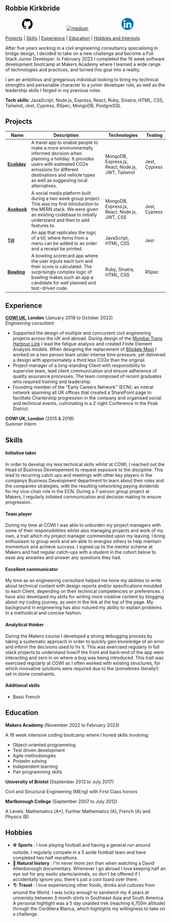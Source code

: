 ## Robbie Kirkbride

<a href="https://github.com/rkirkbride13">
<img src="github.png" alt="github" hspace="50" height="38" width="38"></a> <a href="https://medium.com/@robbie_kirkbride">
<img src="https://cdn1.iconfinder.com/data/icons/social-media-circle-7/512/Circled_Medium_svg5-512.png" alt="medium" hspace="50" height="38" width="38"></a> <a href="https://www.linkedin.com/in/robbie-kirkbride-80103a145/">
<img src="linkedin.png" alt="linkedin" hspace="50" height="38" width="38"></a>

[Projects](#Projects) | [Skills](#Skills) | [Experience](#Experience) | [Education](#Education) | [Hobbies and Interests](#Hobbies) 

After five years working in a civil engineering consultancy specialising in bridge design, I decided to take on a new challenge and become a Full Stack Junior Developer. In February 2023 I completed the 16 week software development bootcamp at Makers Academy where I learned a wide range of technologies and practices, and turned this goal into a reality.

I am an ambitious and gregarious individual looking to bring my technical strengths and personable character to a junior developer role, as well as the leadership skills I forged in my previous roles.

**Tech skills**: JavaScript, Node.js, Express, React, Ruby, Sinatra, HTML, CSS, Tailwind, Jest, Cypress, RSpec, MongoDB, PostgreSQL

## Projects

| Name               | Description                                 | Technologies      | Testing
| -------------------| --------------------------------------------| ----------------- |----------
| **[Ecoliday](https://github.com/rkirkbride13/Ecoliday)**  | A travel app to enable people to make a more environmentally informed decision when planning a holiday. It provides users with estimated CO2e emissions for different destinations and vehicle types as well as suggesting local alternatives.                           | MongoDB, Express.js, React, Node.js, JWT, Tailwind | Jest, Cypress
| **[Acebook](https://github.com/rkirkbride13/acebook-mern)**      | A social media platform built during a two week group project. This was my first introduction to the MERN stack. We were given an existing codebase to initially understand and then to add features to.                               | MongoDB, Express.js, React, Node.js, JWT, CSS | Jest, Cypress              |
| **[Till](https://github.com/rkirkbride13/tech-tests/tree/main/till)**        | An app that replicates the logic of a till, where items from a menu can be added to an order and a receipt be printed.                                  | JavaScript, HTML, CSS | Jest
| **[Bowling](https://github.com/rkirkbride13/bowling-challenge-ruby)**        | A bowling scorecard app where the user inputs each turn and their score is calculated. The surprisingly complex logic of bowling makes such an app a candidate for well planned and test-driven code.                                    | Ruby, Sinatra, HTML, CSS | RSpec


## Experience

**[COWI UK](https://www.cowi.com/), London** (January 2018 to October 2022)  
*Engineering consultant*

- Supported the design of multiple and concurrent civil engineering projects across the UK and abroad. During design of the [Mumbai Trans Harbour Link](https://en.wikipedia.org/wiki/Mumbai_Trans_Harbour_Link) I lead the fatigue analysis and created Finite Element Analysis models. When designing the replacement of [Bilsdale Mast](https://www.bilsdalemast.co.uk/) I worked on a two person team under intense time pressure, yet delivered a design with approximately a third less CO2e than the original.
- Project manager of a long-standing Client with responsibility to supervise team, lead client communication and ensure adherence of quality assurance processes. The team composed of recent graduates who required training and leadership.
- Founding member of the "Early Careers Network" (ECN); an interal network spanning all UK offices that created a SharePoint page to facilitate Chartership progression in the company and organised social and technical events, culminating in a 2 night Conference in the Peak District.

**COWI UK, London** (2015 & 2016)  
*Summer Intern*

## Skills

#### Initiative taker
In order to develop my less technical skills whilst at COWI, I reached out the Head of Business Developement to request exposure to the discipline. This lead to recurring catch ups and meetings with other key players in the companys Business Development department to learn about their roles and the companies strategies, with the resulting networking paying dividends for my vice-chair role in the ECN. During a 7-person group project at Makers, I regularly initiated communication and decision making to ensure progression.  

#### Team player
During my time at COWI I was able to unburden my project managers with some of their responsibilities whilst also managing projects and work of my own, a trait which my project manager commended upon my leaving. I bring enthusiasm to group work and am able to energise others to help maintain momentum and achieve success. I signed up to the mentor scheme at Makers and had regular catch-ups with a student in the cohort below to ease any anxieties and answer any questions they had.

#### Excellent communicator
My time as an engineering consultant helped me hone my abilities to write about technical content with design reports and/or specifications moulded to each Client, depending on their technical competencies or preferences. I have also developed my skills for writing more creative content by blogging about my coding journey, as seen in the link at the top of the page. My background in engineering has also nutured my ability to explain problems in a methodical and concise fashion.

#### Analytical thinker
During the Makers course I developed a strong debugging process by taking a systematic approach in order to quickly gain knowledge of an error and inform the decisions used to fix it. This was exercised regularly in full stack projects to understand how/if the front and back-end of the app were interacting and zero in on where a bug was being introduced. This trait was exercised regularly at COWI as I often worked with existing structures, for which innovative solutions were required due to the (sometimes literally!) set in stone constraints.   

#### Additional skills
- Basic French

## Education

**Makers Academy** (November 2022 to February 2023)

A 16 week intensive coding bootcamp where I honed skills involving:
- Object-oriented programming
- Test driven development
- Agile methodologies
- Probelm solving
- Independent learning
- Pair programming skills

**University of Bristol** (September 2013 to July 2017)

Civil and Structural Engineering (MEng) with First Class honors

**Marlborough College** (September 2007 to July 2012)

A Levels: Mathematics (A*), Further Mathematics (A), French (A) and Physics (B)

## Hobbies

- :soccer: **Sports** : I love playing football and having a general run around outside. I regularly compete in a 5 aside football team and have completed two half marathons.
- :lizard: **Natural history** : I'm never more zen than when watching a David Attenborough documentary. Whenever I go abroad I love keeping half an eye out for any exotic plants/animals, so don't be offened if I accidentally ignore you, there's just a cool lizard over there.
- :earth_americas: **Travel** : I love experiencing other foods, drinks and cultures from around the World. I was lucky enough to sandwich my 4 years at univeristy between 3 month stints in Southeast Asia and South America. A personal highlight was a 5 day unaided trek (reaching 4,750m altitude) through the Cordillera Blanca, which highlights my willingness to take on a challenge.
